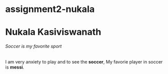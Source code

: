 # assignment2-nukala
# Nukala Kasiviswanath
###### Soccer is my favorite sport
I am very anxiety to play and to see the **soccer**, My favorie player in soccer is **messi**. 